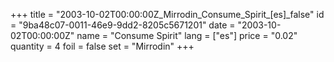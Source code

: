 +++
title = "2003-10-02T00:00:00Z_Mirrodin_Consume_Spirit_[es]_false"
id = "9ba48c07-0011-46e9-9dd2-8205c5671201"
date = "2003-10-02T00:00:00Z"
name = "Consume Spirit"
lang = ["es"]
price = "0.02"
quantity = 4
foil = false
set = "Mirrodin"
+++
